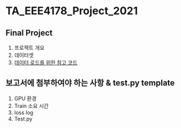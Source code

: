 # TA_EEE4178_Project_2021


## Final Project
1. 프로젝트 개요
2. 데이터셋
3. [데이터 로드를 위한 참고 코드](https://github.com/seunghyeon528/TA_EEE4178_Project_2021/blob/main/Project_utils.ipynb)


## 보고서에 첨부하여야 하는 사항 & test.py template
1. GPU 환경
2. Train 소요 시간
3. loss log
4. Test.py
